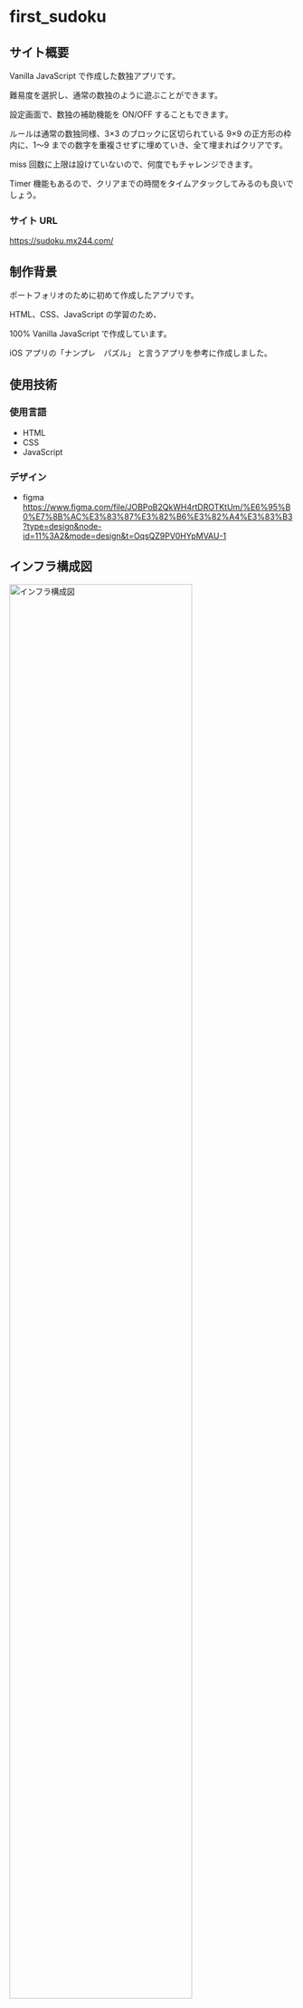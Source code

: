 # first_sudoku

## サイト概要

Vanilla JavaScript で作成した数独アプリです。

難易度を選択し、通常の数独のように遊ぶことができます。

設定画面で、数独の補助機能を ON/OFF することもできます。

ルールは通常の数独同様、3×3 のブロックに区切られている 9×9 の正方形の枠内に、1〜9 までの数字を重複させずに埋めていき、全て埋まればクリアです。

miss 回数に上限は設けていないので、何度でもチャレンジできます。

Timer 機能もあるので、クリアまでの時間をタイムアタックしてみるのも良いでしょう。

### サイト URL

https://sudoku.mx244.com/

## 制作背景

ポートフォリオのために初めて作成したアプリです。

HTML、CSS、JavaScript の学習のため、

100% Vanilla JavaScript で作成しています。

iOS アプリの「ナンプレ　パズル」 と言うアプリを参考に作成しました。

## 使用技術

### 使用言語

- HTML
- CSS
- JavaScript

### デザイン
- figma
  https://www.figma.com/file/JOBPoB2QkWH4rtDROTKtUm/%E6%95%B0%E7%8B%AC%E3%83%87%E3%82%B6%E3%82%A4%E3%83%B3?type=design&node-id=11%3A2&mode=design&t=OqsQZ9PV0HYpMVAU-1

## インフラ構成図
<img src="https://data-m244.s3.amazonaws.com/first_sudoku/first_sudoku_infra.jpg" alt="インフラ構成図" width="80%" />

## 機能

TopPage :
- 難易度選択機能
<img src="https://data-m244.s3.amazonaws.com/first_sudoku/TopPage.png" alt="インフラ構成図" width="30%" />

数独画面 :
- 問題自動作成
- 初期画面でカーソルを数字が入っていないマスへセットされる。
- エリアハイライト
  - 選択したマスを基準に縦、横、3×3のグループがハイライトする。
- 同じ数字をハイライト
  - エリアの数字を選択すると、すでに表示されている同じ数字をハイライトする。
- Miss判定
  - 間違った数字をマスに入力すると、エラー動作が行われ、missの回数がカウントされる。
- タイマー機能
  - 画面表示後から時間を計測する。
  - 一時停止/再開 ができる。
- リセット機能
  - 問題を更新し、初めからスタートする。
- 戻る機能
  - TopPageへ戻る
- 使用済み数字の非表示
  - エリアに同じ数字が9個入力されている場合、入力ボタンからその数字が非表示になる。
- 設定画面表示
  - 歯車アイコンをクリック/タップで設定画面を表示する。
<img src="https://data-m244.s3.amazonaws.com/first_sudoku/Sudoku.png" alt="インフラ構成図" width="50%" />

設定画面 :
- エリアハイライト機能をON/OFFできる。
- 同じ数字のハイライト機能をON/OFFできる。
- 閉じるボタン
  - < ボタンをクリック、または、モーダル部分をクリックで設定画面を閉じる。 
<img src="https://data-m244.s3.amazonaws.com/first_sudoku/setting.png" alt="インフラ構成図" width="50%" />
